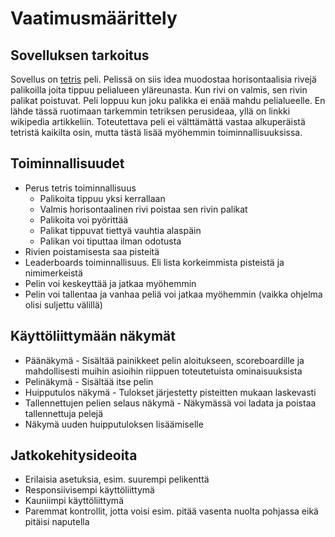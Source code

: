 # Vaatimusmäärittely

## Sovelluksen tarkoitus

Sovellus on [tetris](https://en.wikipedia.org/wiki/Tetris#Gameplay) peli. Pelissä on siis idea muodostaa horisontaalisia rivejä palikoilla joita tippuu pelialueen yläreunasta.
Kun rivi on valmis, sen rivin palikat poistuvat. Peli loppuu kun joku palikka ei enää mahdu pelialueelle. En lähde tässä ruotimaan tarkemmin tetriksen perusideaa, yllä on linkki wikipedia artikkeliin. Toteutettava peli ei välttämättä vastaa alkuperäistä tetristä kaikilta osin, mutta tästä lisää myöhemmin toiminnallisuuksissa.

## Toiminnallisuudet

* Perus tetris toiminnallisuus
  * Palikoita tippuu yksi kerrallaan
  * Valmis horisontaalinen rivi poistaa sen rivin palikat
  * Palikoita voi pyörittää
  * Palikat tippuvat tiettyä vauhtia alaspäin
  * Palikan voi tiputtaa ilman odotusta
* Rivien poistamisesta saa pisteitä
* Leaderboards toiminnallisuus. Eli lista korkeimmista pisteistä ja nimimerkeistä
* Pelin voi keskeyttää ja jatkaa myöhemmin
* Pelin voi tallentaa ja vanhaa peliä voi jatkaa myöhemmin (vaikka ohjelma olisi suljettu välillä)

## Käyttöliittymään näkymät

* Päänäkymä - Sisältää painikkeet pelin aloitukseen, scoreboardille ja mahdollisesti muihin asioihin riippuen toteutetuista ominaisuuksista
* Pelinäkymä - Sisältää itse pelin
* Huipputulos näkymä - Tulokset järjestetty pisteitten mukaan laskevasti
* Tallennettujen pelien selaus näkymä - Näkymässä voi ladata ja poistaa tallennettuja pelejä
* Näkymä uuden huipputuloksen lisäämiselle

## Jatkokehitysideoita

* Erilaisia asetuksia, esim. suurempi pelikenttä
* Responsiivisempi käyttöliittymä
* Kauniimpi käyttöliittymä
* Paremmat kontrollit, jotta voisi esim. pitää vasenta nuolta pohjassa eikä pitäisi naputella
